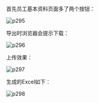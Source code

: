 首先员工基本资料页面多了两个按钮：  

![p295](https://raw.githubusercontent.com/wiki/lenve/vhr/doc/p295.png)  

导出时浏览器会提示下载：  

![p296](https://raw.githubusercontent.com/wiki/lenve/vhr/doc/p296.png)  

上传效果：  

![p297](https://raw.githubusercontent.com/wiki/lenve/vhr/doc/p297.png)  

生成的Excel如下：  

![p298](https://raw.githubusercontent.com/wiki/lenve/vhr/doc/p298.png)  